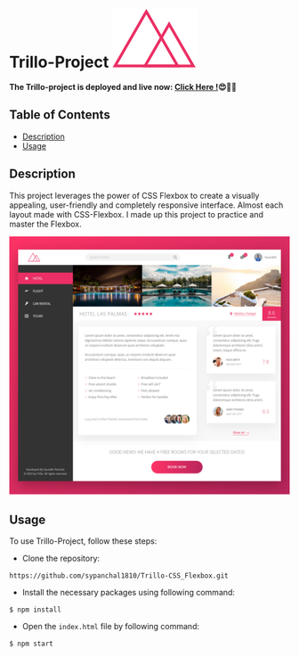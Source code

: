 # Trillo-Project ![Trillo-Logo](img/logo.png 'Trillo-Logo')

**The Trillo-project is deployed and live now:
[Click Here !](https://trillo-booking-athome.netlify.app/)😍🥳🎉**

## Table of Contents

- [Description](#description)
- [Usage](#usage)

## Description

This project leverages the power of CSS Flexbox to create a visually appealing, user-friendly and
completely responsive interface. Almost each layout made with CSS-Flexbox. I made up this project to
practice and master the Flexbox.

![Trillo-Layout](img/layout.png 'Trillo-Layout')

## Usage

To use Trillo-Project, follow these steps:

- Clone the repository:

```
https://github.com/sypanchal1810/Trillo-CSS_Flexbox.git
```

- Install the necessary packages using following command:

```
$ npm install
```

- Open the `index.html` file by following command:

```
$ npm start
```
